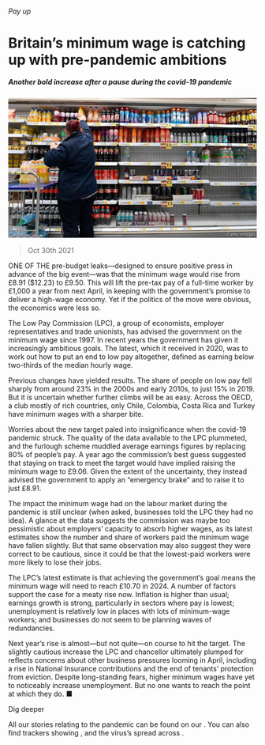 ###### Pay up

# Britain’s minimum wage is catching up with pre-pandemic ambitions 

##### Another bold increase after a pause during the covid-19 pandemic 

![image](images/20211030_brp503.jpg) 

> Oct 30th 2021 

ONE OF THE pre-budget leaks—designed to ensure positive press in advance of the big event—was that the minimum wage would rise from £8.91 ($12.23) to £9.50. This will lift the pre-tax pay of a full-time worker by £1,000 a year from next April, in keeping with the government’s promise to deliver a high-wage economy. Yet if the politics of the move were obvious, the economics were less so.

The Low Pay Commission (LPC), a group of economists, employer representatives and trade unionists, has advised the government on the minimum wage since 1997. In recent years the government has given it increasingly ambitious goals. The latest, which it received in 2020, was to work out how to put an end to low pay altogether, defined as earning below two-thirds of the median hourly wage.


Previous changes have yielded results. The share of people on low pay fell sharply from around 23% in the 2000s and early 2010s, to just 15% in 2019. But it is uncertain whether further climbs will be as easy. Across the OECD, a club mostly of rich countries, only Chile, Colombia, Costa Rica and Turkey have minimum wages with a sharper bite.

Worries about the new target paled into insignificance when the covid-19 pandemic struck. The quality of the data available to the LPC plummeted, and the furlough scheme muddled average earnings figures by replacing 80% of people’s pay. A year ago the commission’s best guess suggested that staying on track to meet the target would have implied raising the minimum wage to £9.06. Given the extent of the uncertainty, they instead advised the government to apply an “emergency brake” and to raise it to just £8.91.

The impact the minimum wage had on the labour market during the pandemic is still unclear (when asked, businesses told the LPC they had no idea). A glance at the data suggests the commission was maybe too pessimistic about employers’ capacity to absorb higher wages, as its latest estimates show the number and share of workers paid the minimum wage have fallen slightly. But that same observation may also suggest they were correct to be cautious, since it could be that the lowest-paid workers were more likely to lose their jobs.

The LPC’s latest estimate is that achieving the government’s goal means the minimum wage will need to reach £10.70 in 2024. A number of factors support the case for a meaty rise now. Inflation is higher than usual; earnings growth is strong, particularly in sectors where pay is lowest; unemployment is relatively low in places with lots of minimum-wage workers; and businesses do not seem to be planning waves of redundancies.

Next year’s rise is almost—but not quite—on course to hit the target. The slightly cautious increase the LPC and chancellor ultimately plumped for reflects concerns about other business pressures looming in April, including a rise in National Insurance contributions and the end of tenants’ protection from eviction. Despite long-standing fears, higher minimum wages have yet to noticeably increase unemployment. But no one wants to reach the point at which they do. ■

Dig deeper

All our stories relating to the pandemic can be found on our . You can also find trackers showing ,  and the virus’s spread across .

